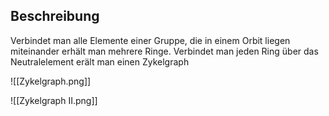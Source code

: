 ## Beschreibung
Verbindet man alle Elemente einer Gruppe, die in einem Orbit liegen miteinander erhält man mehrere Ringe.
Verbindet man jeden Ring über das Neutralelement erält man einen Zykelgraph

![[Zykelgraph.png]]

![[Zykelgraph II.png]]